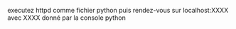executez httpd comme fichier python
puis rendez-vous sur localhost:XXXX
avec XXXX donné par la console python
